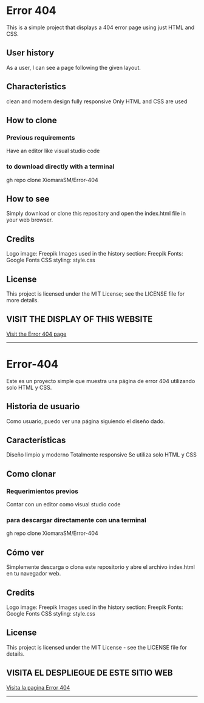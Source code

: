 # Error 404
This is a simple project that displays a 404 error page using just HTML and CSS.
## User history
As a user, I can see a page following the given layout.
## Characteristics
clean and modern design
fully responsive
Only HTML and CSS are used
## How to clone
### Previous requirements
Have an editor like visual studio code
### to download directly with a terminal
gh repo clone XiomaraSM/Error-404
## How to see
Simply download or clone this repository and open the index.html file in your web browser.
## Credits
Logo image: Freepik
Images used in the history section: Freepik
Fonts: Google Fonts
CSS styling: style.css

## License
This project is licensed under the MIT License; see the LICENSE file for more details.

## VISIT THE DISPLAY OF THIS WEBSITE
[Visit the Error 404 page](https://web-error-404.netlify.app/)
*************************************************************************************************************************************************************************
# Error-404
Este es un proyecto simple que muestra una página de error 404 utilizando solo HTML y CSS.
## Historia de usuario
Como usuario, puedo ver una página siguiendo el diseño dado.
## Características
Diseño limpio y moderno
Totalmente responsive
Se utiliza solo HTML y CSS
## Como clonar 
### Requerimientos previos
Contar con un editor como visual studio code
### para descargar directamente con una terminal
gh repo clone XiomaraSM/Error-404
## Cómo ver
Simplemente descarga o clona este repositorio y abre el archivo index.html en tu navegador web.
## Credits
Logo image: Freepik
Images used in the history section: Freepik
Fonts: Google Fonts
CSS styling: style.css

## License
This project is licensed under the MIT License - see the LICENSE file for details.

## VISITA EL DESPLIEGUE DE ESTE SITIO WEB 
[Visita la pagina Error 404](https://web-error-404.netlify.app/)
***************************************************************************************************************************************************************

